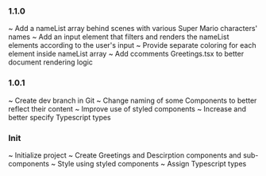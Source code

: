 ### 1.1.0

~ Add a nameList array behind scenes with various Super Mario characters' names
~ Add an input element that filters and renders the nameList elements according to the user's input
~ Provide separate coloring for each element inside nameList array
~ Add ccomments Greetings.tsx to better document rendering logic

### 1.0.1

~ Create dev branch in Git
~ Change naming of some Components to better reflect their content
~ Improve use of styled components
~ Increase and better specify Typescript types

### Init

~ Initialize project
~ Create Greetings and Descirption components and sub-components
~ Style using styled components
~ Assign Typescript types
